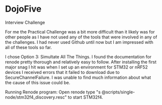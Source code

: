 # DojoFive
Interview Challenge

For me the Practical Challenge was a bit more difficult than it likely was for other people as I have not used any of the tools that were involved in any of the challenges. I had never used Github until now but I am impressed with all of these tools so far.

I chose Option 3: Simultate All The Things. I found the documentation for renode pretty thorough and relatively easy to follow. After installing the first major snag I hit was when I set up an environment for STM32 or nRF52 devices I received errors that it failed to download due to SecureChannelFailure. I was unable to find much information about what the cause of this issue could be.

Running Renode program:
Open renode
type "s @scripts/single-node/stm32f4_discovery.resc" to start STM32f4.
